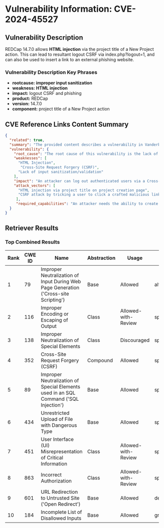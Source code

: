 # Vulnerability Information: CVE-2024-45527

## Vulnerability Description
REDCap 14.7.0 allows **HTML injection** via the project title of a New Project action. This can lead to resultant logout CSRF via index.php?logout=1, and can also be used to insert a link to an external phishing website.

### Vulnerability Description Key Phrases
- **rootcause:** **improper input sanitization**
- **weakness:** **HTML injection**
- **impact:** logout CSRF and phishing
- **product:** REDCap
- **version:** 14.7.0
- **component:** project title of a New Project action

## CVE Reference Links Content Summary
```json
{
  "related": true,
  "summary": "The provided content describes a vulnerability in Vanderbilt REDCap 14.7.0 that allows HTML injection via the project title of a new project. This injection can be exploited to perform Cross-Site Request Forgery (CSRF) attacks, leading to user logout, or to redirect users to phishing websites, potentially compromising their credentials.",
  "vulnerability": {
    "root_cause": "The root cause of this vulnerability is the lack of proper sanitization and input validation when creating a new project title in REDCap 14.7.0, allowing for HTML injection.",
    "weaknesses": [
      "HTML Injection",
       "Cross-Site Request Forgery (CSRF)",
      "Lack of input sanitization/validation"
    ],
    "impact": "An attacker can log out authenticated users via a Cross-Site Request Forgery (CSRF) attack or redirect them to a phishing website designed to steal their credentials.",
    "attack_vectors": [
      "HTML injection via project title on project creation page",
      "CSRF attack by tricking a user to click a crafted malicious link"
     ],
     "required_capabilities": "An attacker needs the ability to create a new project or have access to an existing project in REDCap 14.7.0 where they can modify the project title. The attacker also needs to trick a user into clicking the malicious crafted link/title."
  }
}
```

## Retriever Results

### Top Combined Results

| Rank | CWE ID | Name | Abstraction | Usage  | Retrievers | Individual Scores |
|------|--------|------|-------------|-------|------------|-------------------|
| 1 | 79 | Improper Neutralization of Input During Web Page Generation ('Cross-site Scripting') | Base | Allowed | alternate_terms | 1.000 |
| 2 | 116 | Improper Encoding or Escaping of Output | Class | Allowed-with-Review | sparse | 0.262 |
| 3 | 138 | Improper Neutralization of Special Elements | Class | Discouraged | sparse | 0.257 |
| 4 | 352 | Cross-Site Request Forgery (CSRF) | Compound | Allowed | sparse | 0.253 |
| 5 | 89 | Improper Neutralization of Special Elements used in an SQL Command ('SQL Injection') | Base | Allowed | sparse | 0.246 |
| 6 | 434 | Unrestricted Upload of File with Dangerous Type | Base | Allowed | sparse | 0.243 |
| 7 | 451 | User Interface (UI) Misrepresentation of Critical Information | Class | Allowed-with-Review | sparse | 0.231 |
| 8 | 863 | Incorrect Authorization | Class | Allowed-with-Review | sparse | 0.230 |
| 9 | 601 | URL Redirection to Untrusted Site ('Open Redirect') | Base | Allowed | dense | 0.563 |
| 10 | 184 | Incomplete List of Disallowed Inputs | Base | Allowed | graph | 0.002 |


